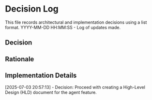 # Decision Log

This file records architectural and implementation decisions using a list format.
YYYY-MM-DD HH:MM:SS - Log of updates made.

## Decision

## Rationale 

## Implementation Details

[2025-07-03 20:57:13] - Decision: Proceed with creating a High-Level Design (HLD) document for the agent feature.
